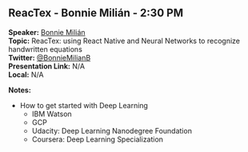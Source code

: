 ## ReacTex - Bonnie Milián - 2:30 PM
**Speaker:** [Bonnie Milián](https://github.com/BonnieMilian) <br>
**Topic:** ReacTex: using React Native and Neural Networks to recognize handwritten equations <br>
**Twitter:** [@BonnieMilianB](https://twitter.com/BonnieMilianB) <br>
**Presentation Link:** N/A <br>
**Local:** N/A <br>

**Notes:**
- How to get started with Deep Learning
    + IBM Watson
    + GCP
    + Udacity: Deep Learning Nanodegree Foundation
    + Coursera: Deep Learning Specialization